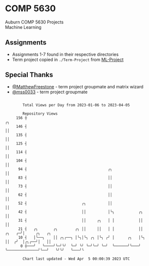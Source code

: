 # COMP 5630
Auburn COMP 5630 Projects  
Machine Learning

## Assignments
- Assignments 1-7 found in their respective directories
- Term project copied in `./Term-Project` from [ML-Project](https://github.com/wumphlett/ML-Project)

## Special Thanks
- [@MatthewFreestone](https://github.com/MatthewFreestone) - term project groupmate and matrix wizard
- [@mss0033](https://github.com/mss0033) - term project groupmate

```

        Total Views per Day from 2023-01-06 to 2023-04-05

        Repository Views
     156 ┼                                                                           ╭╮
     146 ┤                                                                           ││
     135 ┤                                                                           ││
     125 ┤                                                                           ││
     114 ┤                                                                           ││
     104 ┤                                                                           ││
      94 ┤                                     ╭╮                                    ││
      83 ┤                                     ││                                    ││
      73 ┤                                     ││                                    ││
      62 ┤                                     ││                                    ││
      52 ┤                         ╭╮          ││                                    ││
      42 ┤                         ││          │╰╮           ╭╮                      ││
      31 ┤                         ││     ╭╮   │ │           ││                      ││
      21 ┤   ╭╮       ╭╮        ╭╮ ││     ││   │ │           ││               ╭╮   ╭─╯│     ╭╮   ╭╮
      10 ┤   │╰──╮    ││ ╭╮╭──╮ │╰╮│╰╮ ╭╮ │╰╮ ╭╯ │      ╭╮   │╰╮              ││  ╭╯  │╭╮╭──╯│   ││
       0 ┼───╯   ╰────╯╰─╯╰╯  ╰─╯ ╰╯ ╰─╯╰─╯ ╰─╯  ╰──────╯╰───╯ ╰──────────────╯╰──╯   ╰╯╰╯   ╰───╯╰

        Chart last updated - Wed Apr  5 00:00:39 2023 UTC
        
```
